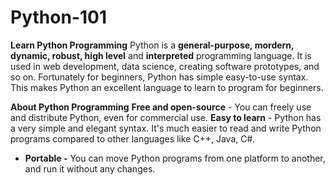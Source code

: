 # Python-101
**Learn Python Programming**
Python is a **general-purpose, mordern, dynamic, robust, high level** and **interpreted** programming language. It is used in web development, data science, creating software prototypes, and so on. Fortunately for beginners, Python has simple easy-to-use syntax. This makes Python an excellent language to learn to program for beginners.

**About Python Programming**
**Free and open-source** - You can freely use and distribute Python, even for commercial use.
**Easy to learn** - Python has a very simple and elegant syntax. It's much easier to read and write Python programs compared to other languages like C++, Java, C#.
* **Portable -** You can move Python programs from one platform to another, and run it without any changes.